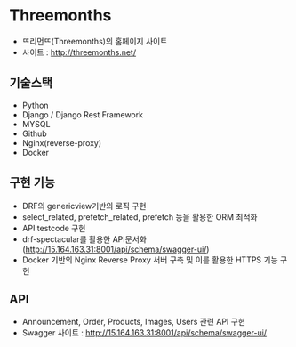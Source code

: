 # Threemonths
- 뜨리먼뜨(Threemonths)의 홈페이지 사이트
- 사이트 : http://threemonths.net/

## 기술스택
- Python
- Django / Django Rest Framework
- MYSQL
- Github
- Nginx(reverse-proxy)
- Docker

## 구현 기능
- DRF의 genericview기반의 로직 구현
- select_related, prefetch_related, prefetch 등을 활용한 ORM 최적화
- API testcode 구현
- drf-spectacular를 활용한 API문서화(http://15.164.163.31:8001/api/schema/swagger-ui/)
- Docker 기반의 Nginx Reverse Proxy 서버 구축 및 이를 활용한 HTTPS 기능 구현


## API
- Announcement, Order, Products, Images, Users 관련 API 구현
- Swagger 사이트 : http://15.164.163.31:8001/api/schema/swagger-ui/
